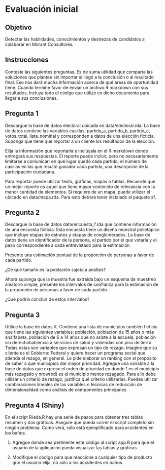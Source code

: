 # Evaluación inicial

## Objetivo

Detectar las habilidades, conocimientos y destrezas de candidatos a colaborar en Morant Consultores.

## Instrucciones

Conteste las siguientes preguntas. Es de suma utilidad que comparta las soluciones que plantee sin importar si llegó a la conclusión o al resultado final. Eso nos dará mucha información acerca de qué áreas de oportunidad tiene. Cuando termine favor de enviar un archivo R markdown con sus resultados. Incluya todo el código que utilizó en dicho documento para llegar a sus conclusiones. 

## Pregunta 1

Descargue la base de datos electoral ubicada en data/electoral.rda. La base de datos contiene las variables casillas, partido_a, partido_b, partido_c, votos_total, lista_nominal y corresponden a datos de una elección ficticia. Suponga que tiene que reportar a un cliente los resultados de la elección. 

Elija la información que reportaría e inclúyala en el R markdown donde entregará sus respuestas. El reporte puede incluir, pero no necesariamente limitarse a comunicar: en qué lugar quedó cada partido, el número de casillas en las que resultó ganador cada partido, una descripción de la participación ciudadana. 

Para reportar puede utilizar texto, gráficas, mapas o tablas. Recuerde que un mejor reporte es aquel que tiene mayor contenido de relevancia con la menor cantidad de elementos. Si requiere de un mapa, puede utilizar el ubicado en data/mapa.rda. Para esto deberá tener instalado el paquete sf.

## Pregunta 2

Descargue la base de datos data/encuesta_f.rda que contiene información de una encuesta ficticia. Esta encuesta tiene un diseño muestral polietápico que incluye etapas de estratos y etapas de conglomerados. La base de datos tiene un identificador de la persona, el partido por el que votaría  y el peso correspondiente a cada entrevistado para la estimación. 

Presente una estimación puntual de la proporción de personas a favor de cada partido.

¿De qué tamaño es la población sujeta a análisis? 

Ahora suponga que la muestra fue extraída bajo un esquema de muestreo aleatorio simple, presente los intervalos de confianza para la estimación de la proporción de personas a favor de cada partido.

¿Qué podría concluir de estos intervalos?

## Pregunta 3

Utilice la base de datos X. Contiene una lista de municipios también ficticia que tiene las siguientes variables: población, población de 15 años o más analfabeta, población de 6 a 14 años que no asiste a la escuela, población sin derechohabiencia a servicios de salud y viviendas con piso de tierra. Todas estas son variables que expresan un tipo de rezago. Imagine que su cliente es el Gobierno Federal y quiere hacer un programa social que atienda el rezago, en general. Le pide elaborar un ranking con el propósito de saber a qué municipios dar mayor prioridad. Agregue una variable a la base de datos que exprese el orden de prioridad en donde 1 es el municipio más rezagado y nrow(bd) es el municipio menos rezagado. Para ello debe utilizar un criterio de rezago, justifica qué criterio utilizarías. Puedes utilizar combinaciones lineales de las variables o técnicas de reducción de dimensionalidad como análisis de componentes principales.

## Pregunta 4 (Shiny)

En el script R/eda.R hay una serie de pasos para obtener tres tablas resumen y dos gráficas. Asegure que pueda correr el script completo sin ningún problema. Como verá, sólo está ejemplificado para accidentes en los baños. 

1.	Agregue donde sea pertinente este código al script app.R para que el usuario de la aplicación pueda visualizar las tablas y gráficas. 

2.	Modifique el código para que reaccione a cualquier tipo de producto que el usuario elija, no sólo a los accidentes en baños.


